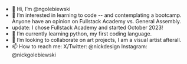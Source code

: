 - 👋 Hi, I’m @ngolebiewski
- 👀 I’m interested in learning to code -- and contemplating a bootcamp. Anyone have an opinion on Fullstack Academy vs. General Assembly.
- update: I chose Fullstack Academy and started October 2023!
- 🌱 I’m currently learning python, my first coding language.
- 💞️ I’m looking to collaborate on art projects, I am a visual artist afterall.
- 📫 How to reach me: X/Twitter: @nickdesign Instagram: @nickgolebiewski

<!---
ngolebiewski/ngolebiewski is a ✨ special ✨ repository because its `README.md` (this file) appears on your GitHub profile.
You can click the Preview link to take a look at your changes.
--->
